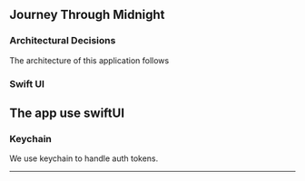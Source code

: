 ## Journey Through Midnight

### Architectural Decisions

The architecture of this application follows

### Swift UI

The app use swiftUI
---

### Keychain

We use keychain to handle auth tokens.

---


